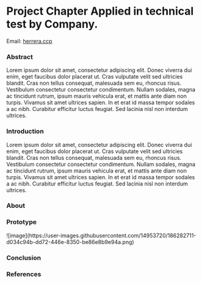 <h1><b> Project Chapter Applied in technical test by Company.</b></h1>
Email: <a href = "herrera.ccp@gmail.com"> herrera.ccp</a>

<h3><b> Abstract </b></h3>

<p>Lorem ipsum dolor sit amet, consectetur adipiscing elit. Donec viverra dui enim, eget faucibus dolor placerat ut. Cras vulputate velit sed ultricies blandit. Cras non tellus consequat, malesuada sem eu, rhoncus risus. Vestibulum consectetur consectetur condimentum. Nullam sodales, magna ac tincidunt rutrum, ipsum mauris vehicula erat, et mattis ante diam non turpis. Vivamus sit amet ultrices sapien. In et erat id massa tempor sodales a ac nibh. Curabitur efficitur luctus feugiat. Sed lacinia nisl non interdum ultrices.</p>

<h3><b>Introduction </b></h3>

<p>Lorem ipsum dolor sit amet, consectetur adipiscing elit. Donec viverra dui enim, eget faucibus dolor placerat ut. Cras vulputate velit sed ultricies blandit. Cras non tellus consequat, malesuada sem eu, rhoncus risus. Vestibulum consectetur consectetur condimentum. Nullam sodales, magna ac tincidunt rutrum, ipsum mauris vehicula erat, et mattis ante diam non turpis. Vivamus sit amet ultrices sapien. In et erat id massa tempor sodales a ac nibh. Curabitur efficitur luctus feugiat. Sed lacinia nisl non interdum ultrices.</p>

<h3><b>About</h3></b>

<h3><b>Prototype</h3></b>
![image](https://user-images.githubusercontent.com/14953720/186282711-d034c94b-dd72-446e-8350-be86e8b9e94a.png)

<h3><b>Conclusion</h3></b>


<h3><b>References</h3></b>
